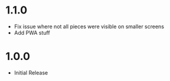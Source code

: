 # 1.1.0

- Fix issue where not all pieces were visible on smaller screens
- Add PWA stuff

# 1.0.0

- Initial Release